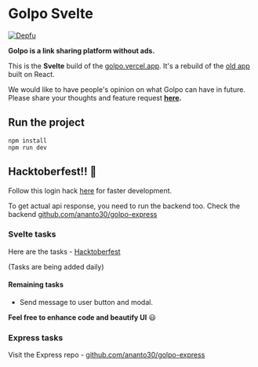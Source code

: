 # Golpo Svelte

[![Depfu](https://badges.depfu.com/badges/1ec6ada5ad130ffb35b25c528a6eb5bd/count.svg)](https://depfu.com/github/Ananto30/golpo-svelte?project_id=32582)

**Golpo is a link sharing platform without ads.**

This is the **Svelte** build of the [golpo.vercel.app](https://golpo.vercel.app). It's a rebuild of the [old app](https://github.com/ananto30/golpo) built on React.


We would like to have people's opinion on what Golpo can have in future. Please share your thoughts and feature request **[here](https://github.com/Ananto30/golpo-express/discussions/categories/request-feature).**

## Run the project

```
npm install
npm run dev
```

## Hacktoberfest!! 🎃

Follow this login hack [here](https://github.com/Ananto30/golpo-svelte/blob/main/src/App.svelte#L79) for faster development.

To get actual api response, you need to run the backend too. Check the backend [github.com/ananto30/golpo-express](https://github.com/Ananto30/golpo-express)

### Svelte tasks

Here are the tasks - [Hacktoberfest](https://github.com/Ananto30/golpo-svelte/issues?q=is%3Aissue+is%3Aopen+label%3AHacktoberfest)

(Tasks are being added daily)

#### Remaining tasks

*   Send message to user button and modal.

**Feel free to enhance code and beautify UI** 😃

### Express tasks

Visit the Express repo - [github.com/ananto30/golpo-express](https://github.com/Ananto30/golpo-express)

